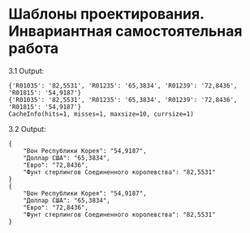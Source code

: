 # Шаблоны проектирования. Инвариантная самостоятельная работа
3.1 Output:
```
{'R01035': '82,5531', 'R01235': '65,3834', 'R01239': '72,8436', 'R01815': '54,9187'}
{'R01035': '82,5531', 'R01235': '65,3834', 'R01239': '72,8436', 'R01815': '54,9187'}
CacheInfo(hits=1, misses=1, maxsize=10, currsize=1)
```
3.2 Output:
```
{
    "Вон Республики Корея": "54,9187",
    "Доллар США": "65,3834",
    "Евро": "72,8436",
    "Фунт стерлингов Соединенного королевства": "82,5531"
}
{
    "Вон Республики Корея": "54,9187",
    "Доллар США": "65,3834",
    "Евро": "72,8436",
    "Фунт стерлингов Соединенного королевства": "82,5531"
}
```
